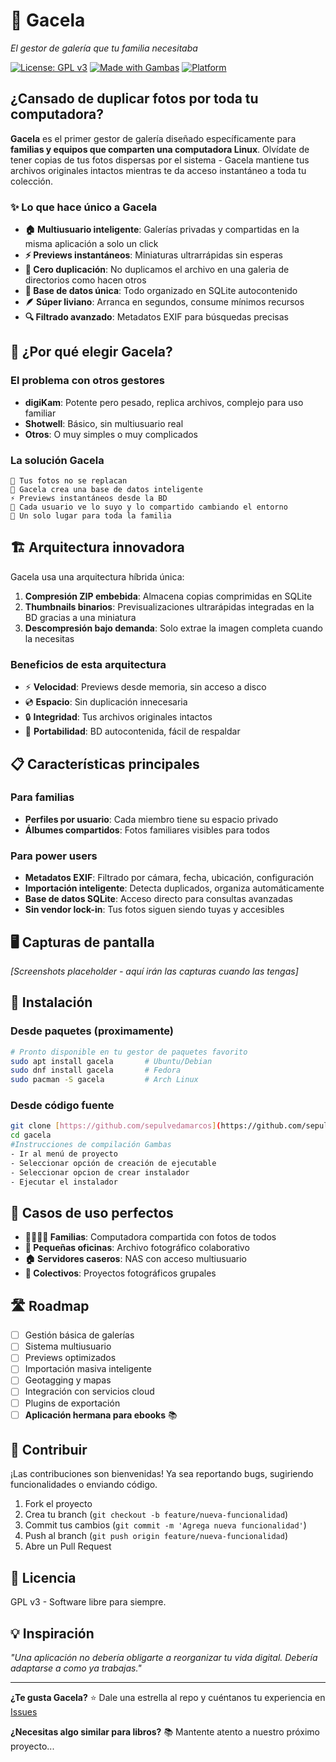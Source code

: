 # 🦌 Gacela
*El gestor de galería que tu familia necesitaba*

[![License: GPL v3](https://img.shields.io/badge/License-GPLv3-blue.svg)](https://www.gnu.org/licenses/gpl-3.0)
[![Made with Gambas](https://img.shields.io/badge/Made%20with-Gambas-green.svg)](http://gambas.sourceforge.net/)
[![Platform](https://img.shields.io/badge/Platform-Linux-orange.svg)](https://www.linux.org/)

## ¿Cansado de duplicar fotos por toda tu computadora?

**Gacela** es el primer gestor de galería diseñado específicamente para **familias y equipos que comparten una computadora Linux**. Olvídate de tener copias de tus fotos dispersas por el sistema - Gacela mantiene tus archivos originales intactos mientras te da acceso instantáneo a toda tu colección.

### ✨ Lo que hace único a Gacela

- **🏠 Multiusuario inteligente**: Galerías privadas y compartidas en la misma aplicación a solo un click
- **⚡ Previews instantáneos**: Miniaturas ultrarrápidas sin esperas
- **🎯 Cero duplicación**: No duplicamos el archivo en una galeria de directorios como hacen otros
- **💾 Base de datos única**: Todo organizado en SQLite autocontenido
- **🪶 Súper liviano**: Arranca en segundos, consume mínimos recursos
- **🔍 Filtrado avanzado**: Metadatos EXIF para búsquedas precisas

## 🚀 ¿Por qué elegir Gacela?

### El problema con otros gestores

- **digiKam**: Potente pero pesado, replica archivos, complejo para uso familiar
- **Shotwell**: Básico, sin multiusuario real
- **Otros**: O muy simples o muy complicados

### La solución Gacela

```
📁 Tus fotos no se replacan
💾 Gacela crea una base de datos inteligente
⚡ Previews instantáneos desde la BD
👥 Cada usuario ve lo suyo y lo compartido cambiando el entorno
🎯 Un solo lugar para toda la familia
```

## 🏗️ Arquitectura innovadora

Gacela usa una arquitectura híbrida única:

1. **Compresión ZIP embebida**: Almacena copias comprimidas en SQLite
2. **Thumbnails binarios**: Previsualizaciones ultrarápidas integradas en la BD gracias a una miniatura
3. **Descompresión bajo demanda**: Solo extrae la imagen completa cuando la necesitas

### Beneficios de esta arquitectura

- ⚡ **Velocidad**: Previews desde memoria, sin acceso a disco
- 💿 **Espacio**: Sin duplicación innecesaria
- 🔒 **Integridad**: Tus archivos originales intactos
- 📱 **Portabilidad**: BD autocontenida, fácil de respaldar

## 📋 Características principales

### Para familias
- **Perfiles por usuario**: Cada miembro tiene su espacio privado
- **Álbumes compartidos**: Fotos familiares visibles para todos

### Para power users  
- **Metadatos EXIF**: Filtrado por cámara, fecha, ubicación, configuración
- **Importación inteligente**: Detecta duplicados, organiza automáticamente
- **Base de datos SQLite**: Acceso directo para consultas avanzadas
- **Sin vendor lock-in**: Tus fotos siguen siendo tuyas y accesibles

## 🖥️ Capturas de pantalla

*[Screenshots placeholder - aquí irán las capturas cuando las tengas]*

## 🔧 Instalación

### Desde paquetes (proximamente)
```bash
# Pronto disponible en tu gestor de paquetes favorito
sudo apt install gacela       # Ubuntu/Debian
sudo dnf install gacela       # Fedora  
sudo pacman -S gacela         # Arch Linux
```

### Desde código fuente
```bash
git clone [https://github.com/sepulvedamarcos](https://github.com/sepulvedamarcos/gambas_gacela.git) gacela
cd gacela
#Instrucciones de compilación Gambas
- Ir al menú de proyecto
- Seleccionar opción de creación de ejecutable
- Seleccionar opcion de crear instalador
- Ejecutar el instalador
```

## 🎯 Casos de uso perfectos

- **👨‍👩‍👧‍👦 Familias**: Computadora compartida con fotos de todos
- **🏢 Pequeñas oficinas**: Archivo fotográfico colaborativo  
- **🏠 Servidores caseros**: NAS con acceso multiusuario
- **👥 Colectivos**: Proyectos fotográficos grupales

## 🛣️ Roadmap

- [ ] Gestión básica de galerías
- [ ] Sistema multiusuario
- [ ] Previews optimizados
- [ ] Importación masiva inteligente
- [ ] Geotagging y mapas
- [ ] Integración con servicios cloud
- [ ] Plugins de exportación
- [ ] **Aplicación hermana para ebooks** 📚

## 🤝 Contribuir

¡Las contribuciones son bienvenidas! Ya sea reportando bugs, sugiriendo funcionalidades o enviando código.

1. Fork el proyecto
2. Crea tu branch (`git checkout -b feature/nueva-funcionalidad`)
3. Commit tus cambios (`git commit -m 'Agrega nueva funcionalidad'`)
4. Push al branch (`git push origin feature/nueva-funcionalidad`)
5. Abre un Pull Request

## 📄 Licencia

GPL v3 - Software libre para siempre.

## 💡 Inspiración

*"Una aplicación no debería obligarte a reorganizar tu vida digital. Debería adaptarse a como ya trabajas."*

---

**¿Te gusta Gacela?** ⭐ Dale una estrella al repo y cuéntanos tu experiencia en [Issues](https://github.com/sepulvedamarcos/gambas_acela/issues)

**¿Necesitas algo similar para libros?** 📚 Mantente atento a nuestro próximo proyecto...
